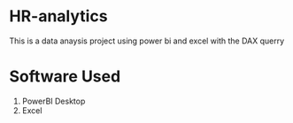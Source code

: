 # HR-analytics
This is a data anaysis project using power bi and excel with the DAX querry

# Software Used
1. PowerBI Desktop
2. Excel
